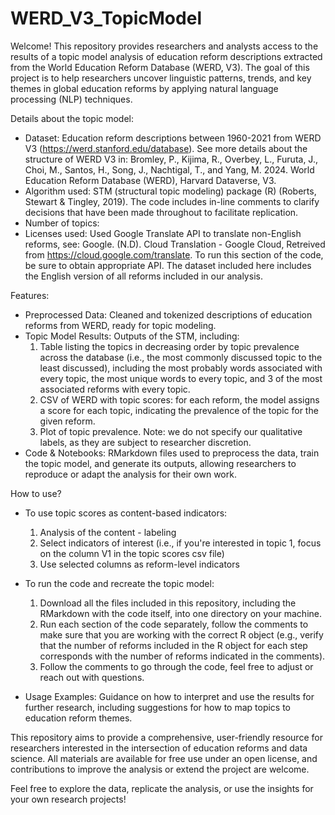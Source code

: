 # WERD_V3_TopicModel
Welcome! This repository provides researchers and analysts access to the results of a topic model analysis of education reform descriptions extracted from the World Education Reform Database (WERD, V3). The goal of this project is to help researchers uncover linguistic patterns, trends, and key themes in global education reforms by applying natural language processing (NLP) techniques.

Details about the topic model:
* Dataset: Education reform descriptions between 1960-2021 from WERD V3 (https://werd.stanford.edu/database). See more details about the structure of WERD V3 in: Bromley, P., Kijima, R., Overbey, L., Furuta, J., Choi, M., Santos, H., Song, J., Nachtigal, T., and Yang, M. 2024. World Education Reform Database (WERD), Harvard Dataverse, V3.
* Algorithm used: STM (structural topic modeling) package (R) (Roberts, Stewart & Tingley, 2019). The code includes in-line comments to clarify decisions that have been made throughout to facilitate replication.
* Number of topics: 
* Licenses used: Used Google Translate API to translate non-English reforms, see: Google. (N.D). Cloud Translation - Google Cloud, Retreived from https://cloud.google.com/translate. To run this section of the code, be sure to obtain appropriate API. The dataset included here includes the English version of all reforms included in our analysis.
  
Features:
* Preprocessed Data: Cleaned and tokenized descriptions of education reforms from WERD, ready for topic modeling.
* Topic Model Results: Outputs of the STM, including:
  1) Table listing the topics in decreasing order by topic prevalence across the database (i.e., the most commonly discussed topic to the least discussed), including the most probably words associated with every topic, the most unique words to every topic, and 3 of the most associated reforms with every topic.
  2) CSV of WERD with topic scores: for each reform, the model assigns a score for each topic, indicating the prevalence of the topic for the given reform.
  3) Plot of topic prevalence.
  Note: we do not specify our qualitative labels, as they are subject to researcher discretion.
* Code & Notebooks: RMarkdown files used to preprocess the data, train the topic model, and generate its outputs, allowing researchers to reproduce or adapt the analysis for their own work.

How to use?
* To use topic scores as content-based indicators:
  1) Analysis of the content - labeling
  2) Select indicators of interest (i.e., if you're interested in topic 1, focus on the column V1 in the topic scores csv file)
  3) Use selected columns as reform-level indicators
* To run the code and recreate the topic model:
  1) Download all the files included in this repository, including the RMarkdown with the code itself, into one directory on your machine.
  2) Run each section of the code separately, follow the comments to make sure that you are working with the correct R object (e.g., verify that the number of reforms included in the R object for each step corresponds with the number of reforms indicated in the comments).
  3) Follow the comments to go through the code, feel free to adjust or reach out with questions.
     
* Usage Examples: Guidance on how to interpret and use the results for further research, including suggestions for how to map topics to education reform themes.

This repository aims to provide a comprehensive, user-friendly resource for researchers interested in the intersection of education reforms and data science. All materials are available for free use under an open license, and contributions to improve the analysis or extend the project are welcome.

Feel free to explore the data, replicate the analysis, or use the insights for your own research projects! 
